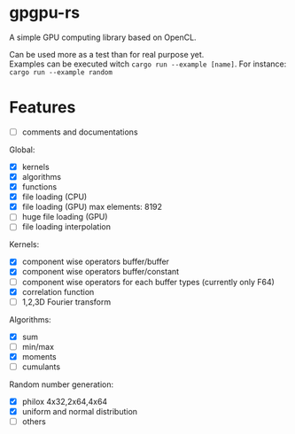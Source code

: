 # gpgpu-rs  
A simple GPU computing library based on OpenCL.  

Can be used more as a test than for real purpose yet.  
Examples can be executed witch `cargo run --example [name]`. For instance:  
`cargo run --example random`  

# Features  
- [ ] comments and documentations  

Global:  
- [x] kernels  
- [x] algorithms  
- [x] functions  
- [x] file loading (CPU)
- [x] file loading (GPU) max elements: 8192
- [ ] huge file loading (GPU)
- [ ] file loading interpolation

Kernels:  
- [x] component wise operators buffer/buffer  
- [x] component wise operators buffer/constant  
- [ ] component wise operators for each buffer types (currently only F64)  
- [x] correlation function  
- [ ] 1,2,3D Fourier transform  

Algorithms:  
- [x] sum  
- [ ] min/max  
- [x] moments
- [ ] cumulants  

Random number generation:  
- [x] philox 4x32,2x64,4x64  
- [x] uniform and normal distribution  
- [ ] others  
